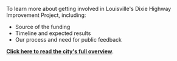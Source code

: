 <p>To learn more about getting involved in Louisville's Dixie Highway Improvement Project, including:</p><ul><li>Source of the funding</li><li>Timeline and expected results</li><li>Our process and need for public feedback</li></ul><p><strong><a href="https://louisvilleky.gov/government/metro-council-district-12/dixie-highway-improvement-project">Click here to read the city's full overview</a></strong>.</p><p></p>

